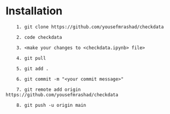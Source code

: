 # Installation
```
    1. git clone https://github.com/yousefmrashad/checkdata
```    
```    
    2. code checkdata
```       
```    
    3. <make your changes to <checkdata.ipynb> file>
```    
```    
    4. git pull
```    
```    
    5. git add . 
```    
```    
    6. git commit -m "<your commit message>"
```    
```    
    7. git remote add origin https://github.com/yousefmrashad/checkdata
```    
```    
    8. git push -u origin main 
```
